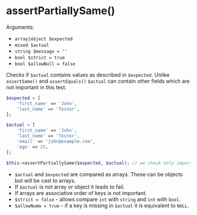 # assertPartiallySame()

Arguments:

* `array|object $expected`
* `mixed $actual`
* `string $message = ''`
* `bool $strict = true`
* `bool $allowNull = false`

Checks if `$actual` contains values as described in `$expected`.
Unlike `assertSame()` and `assertEquals()` `$actual` can contain other fields which are not important in this test.

```php
$expected = [
    'first_name' => 'John',
    'last_name' => 'Tester',
];

$actual = [
    'first_name' => 'John',
    'last_name' => 'Tester',
    'email' => 'john@example.com',
    'age' => 25,
];

$this->assertPartiallySame($expected, $actual); // we check only important fields for us
```

* `$actual` and `$expected` are compared as arrays. These can be objects but will be cast to arrays.
* If `$actual` is not array or object it leads to fail.
* If arrays are associative order of keys is not important.
* `$strict = false` - allows compare `int` with `string` and `int` with `bool`.
* `$allowNumm = true` - if a key is missing in `$actual` it is equivalent to `NULL`.
